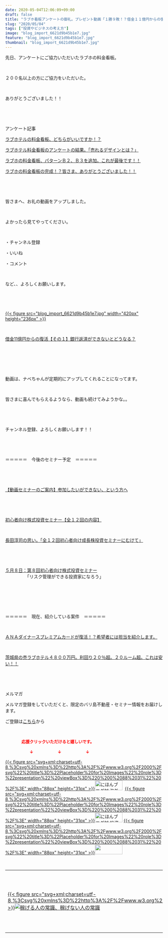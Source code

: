 ```yaml
---
date: 2020-05-04T12:06:09+09:00
draft: false
title: "ラブホ看板アンケートの御礼。プレゼント動画「１勝９敗！？借金１１億円からの復活」"
slug: "2020/05/04"
tags: ["投資やビジネスの考え方"]
image: "blog_import_6621d9b45b1e7.jpg"
feature: "blog_import_6621d9b45b1e7.jpg"
thumbnail: "blog_import_6621d9b45b1e7.jpg"
---
```

<p>先日、アンケートにご協力いただいたラブホの料金看板。</p><p> </p><p>２００名以上の方にご協力をいただいた。</p><p> </p><p>ありがとうございました！！</p><p> </p><p> </p><p>アンケート記事</p><p><a href="https://ameblo.jp/baliclub/entry-12591047207.html" target="_blank">ラブホテルの料金看板、どちらがいいですか！？</a></p><p><a href="https://ameblo.jp/baliclub/entry-12591182487.html" target="_blank">ラブホテル料金看板のアンケートの結果。「売れるデザインとは？」</a></p><p><a href="https://ameblo.jp/baliclub/entry-12591189563.html" target="_blank">ラブホの料金看板、パターンＢ２、Ｂ３を追加。これが最後です！！</a></p><p><a href="https://ameblo.jp/baliclub/entry-12591405997.html" target="_blank">ラブホの料金看板の完成！？皆さま、ありがとうございました！！</a></p><p> </p><p> </p><p>皆さまへ、お礼の動画をアップしました。</p><p> </p><p>よかったら見てやってください。</p><p> </p><p>・チャンネル登録</p><p>・いいね</p><p>・コメント</p><p> </p><p>など、、よろしくお願いします。</p><p> </p><p> </p><p><a href="blog_import_6621d9b45b1e7.jpg">{{< figure src="blog_import_6621d9b45b1e7.jpg" width="420px" height="236px" >}}</a></p><p> </p><p><a href="watch?v=Oqhv-a-bvZo" target="_blank">借金11億円からの復活【その１】銀行返済ができないとどうなる？</a></p><p> </p><p> </p><p> </p><p>動画は、ナベちゃんが定期的にアップしてくれることになってます。</p><p> </p><p>皆さまに喜んでもらえるようなら、動画も続けてみようかな。。</p><p> </p><p> </p><p>チャンネル登録、よろしくお願いします！！</p><p> </p><p> </p><p>＝＝＝＝＝　今後のセミナー予定　＝＝＝＝＝</p><p> </p><p> </p><p><a href="https://ameblo.jp/baliclub/entry-12567802403.html" target="_blank">【動画セミナーのご案内】参加したいができない、という方へ</a></p><p> </p><p> </p><p><a href="https://ameblo.jp/baliclub/entry-12526587328.html" target="_blank">初心者向け株式投資セミナー【全１２回の内容】</a></p><p> </p><p><a href="https://ameblo.jp/baliclub/entry-12526985641.html" target="_blank">長田淳司の思い。「全１２回初心者向け成長株投資セミナーにむけて」</a></p><p> </p><p> </p><p><a href="https://ameblo.jp/baliclub/entry-12593078332.html" target="_blank">５月８日：第８回初心者向け株式投資セミナー</a><br/>　　　　　「リスク管理ができる投資家になろう」　</p><p> </p><p> </p><p> </p><p>＝＝＝＝＝　現在、紹介している案件　＝＝＝＝＝</p><p> </p><p><a href="https://ameblo.jp/baliclub/entry-12529998383.html" target="_blank">ＡＮＡダイナースプレミアムカードが復活！？希望者には担当を紹介します。</a></p><p> </p><p><a href="https://ameblo.jp/baliclub/entry-12552292653.html" target="_blank">茨城県の売ラブホテル４８００万円。利回り２０％超。２０ルーム超。これは安い！！</a></p><p> </p><p> </p><p>メルマガ</p><p>メルマガ登録をしていただくと、限定のバリ島不動産・セミナー情報をお届けします。</p><p>ご登録は<a href="f9eeVI" target="_blank">こちら</a>から</p><p> </p><p><font color="#ff0000" size="2"><strong>　　　　応援クリックいただけると嬉しいです。</strong></font></p><p><font color="#ff0000" size="2"><strong>　　　　　　↓　　　　　　↓　　　　　　↓</strong></font></p><p><a href="ranking.html?p_cid=01260127" id="&amp;blogmura_banner">{{< figure src="svg+xml;charset=utf-8,%3Csvg%20xmlns%3D%22http%3A%2F%2Fwww.w3.org%2F2000%2Fsvg%22%20title%3D%22Placeholder%20for%20Images%22%20role%3D%22presentation%22%20viewBox%3D%220%200%2088%2031%22%20%2F%3E" width="88px" height="31px" >}}<noscript><img alt="にほんブログ村 海外生活ブログ バリ島情報へ" border="0" height="31" src="//overseas.blogmura.com/bali/img/bali88_31.gif" width="88"></noscript></a>  <a href="ranking.html?p_cid=01260127" id="&amp;blogmura_banner">{{< figure src="svg+xml;charset=utf-8,%3Csvg%20xmlns%3D%22http%3A%2F%2Fwww.w3.org%2F2000%2Fsvg%22%20title%3D%22Placeholder%20for%20Images%22%20role%3D%22presentation%22%20viewBox%3D%220%200%2088%2031%22%20%2F%3E" width="88px" height="31px" >}}<noscript><img alt="にほんブログ村 投資ブログ 不動産投資へ" border="0" height="31" src="//investment.blogmura.com/hudousantoushi/img/hudousantoushi88_31.gif" width="88"></noscript></a> <a href="link.php?1804582" title="人気ブログランキングへ">{{< figure src="svg+xml;charset=utf-8,%3Csvg%20xmlns%3D%22http%3A%2F%2Fwww.w3.org%2F2000%2Fsvg%22%20title%3D%22Placeholder%20for%20Images%22%20role%3D%22presentation%22%20viewBox%3D%220%200%2088%2031%22%20%2F%3E" width="88px" height="31px" >}}<noscript><img border="0" height="31" src="https://blog.with2.net/img/banner/banner_22.gif" width="88"></noscript></a></p><p> </p><table border="0" cellpadding="0" cellspacing="0" width="100%">	<tbody width="100%">		<tr>			<td aligin="center" width="95"><a alt0="AmebaAffiliate" alt1="稼げる人の常識、稼げない人の常識" alt2="Amazon" alt3="https://images-fe.ssl-images-amazon.com/images/I/51Ft8zEBpkL._SL160_.jpg" alt4="1" href="4802110227?SubscriptionId=AKIAJLD6FH2TADXIQKDQ&amp;tag=amebablog-a2371184-22&amp;linkCode=xm2&amp;camp=2025&amp;creative=165953&amp;creativeASIN=4802110227" target="_blank">{{< figure src="svg+xml;charset=utf-8,%3Csvg%20xmlns%3D%22http%3A%2F%2Fwww.w3.org%2F2000%2Fsvg%22%20title%3D%22Placeholder%20for%20Images%22%20role%3D%22presentation%22%20viewBox%3D%220%200%201%201%22%20%2F%3E"  >}}<noscript><img alt="稼げる人の常識、稼げない人の常識" border="0" data-img="affiliate" src="https://images-fe.ssl-images-amazon.com/images/I/51Ft8zEBpkL._SL160_.jpg"></noscript></a></td>			<td><a alt0="AmebaAffiliate" alt1="稼げる人の常識、稼げない人の常識" alt2="Amazon" alt3="https://images-fe.ssl-images-amazon.com/images/I/51Ft8zEBpkL._SL160_.jpg" alt4="1" href="4802110227?SubscriptionId=AKIAJLD6FH2TADXIQKDQ&amp;tag=amebablog-a2371184-22&amp;linkCode=xm2&amp;camp=2025&amp;creative=165953&amp;creativeASIN=4802110227" target="_blank">稼げる人の常識、稼げない人の常識</a></td>		</tr>	</tbody></table>

